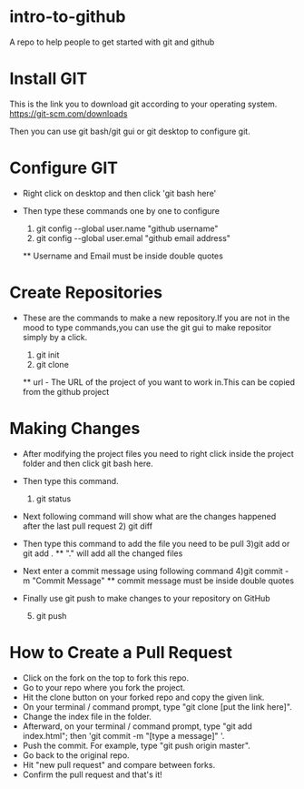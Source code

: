 # intro-to-github
A repo to help people to get started with git and github

# Install  GIT

This is the link you to download git according to your operating system.
https://git-scm.com/downloads

Then you can use git bash/git gui or git desktop to configure git.

# Configure GIT

- Right click on desktop and then click 'git bash here'
- Then type these commands one by one to configure

  1) git config --global user.name "github username"
  2) git config --global user.emal "github email address"
  
  ** Username and Email must be inside double quotes
  
# Create Repositories

- These are the commands to make a new repository.If you are not in the mood to type commands,you can use the git gui to make repositor   simply by a click.

  1) git init <project-name>
  2) git clone <url>
  
  ** url - The URL of the project of you want to work in.This can be copied from the github project
  
# Making Changes

- After modifying the project files you need to right click inside the project folder and then click git bash here.
- Then type this command.
  1) git status  
  
- Next following command will show what are the changes happened after the last pull request
  2) git diff
  
- Then type this command to add the file you need to be pull
  3)git add <file name> or git add .
  ** "." will add all the changed files

- Next enter a commit message using following command
  4)git commit -m "Commit Message"
  ** commit message must be inside double quotes
  
- Finally use git push to make changes to your repository on GitHub

  5) git push

# How to Create a Pull Request


  - Click on the fork on the top to fork this repo.
  - Go to your repo where you fork the project.
  - Hit the clone button on your forked repo and copy the given link.
  - On your terminal / command prompt, type "git clone [put the link here]".
  - Change the index file in the folder.
  - Afterward, on your terminal / command prompt, type "git add index.html"; then 'git commit -m "[type a message]" '.
  - Push the commit. For example, type "git push origin master".
  - Go back to the original repo.
  - Hit "new pull request" and compare between forks.
  - Confirm the pull request and that's it!
  
  
